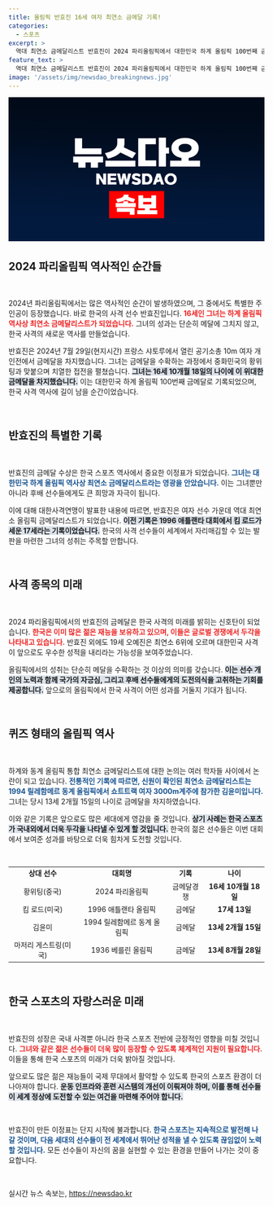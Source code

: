 ```yaml
---
title: 올림픽 반효진 16세 여자 최연소 금메달 기록!
categories:
  - 스포츠
excerpt: >
  역대 최연소 금메달리스트 반효진이 2024 파리올림픽에서 대한민국 하계 올림픽 100번째 금메달의 주인공이 되며 역사적 기록을 세웠다. 16세의 나이에 사격 공기소총 10m에서 금메달을 획득한 그녀는 새로운 전설로 떠오르고 있다.
feature_text: >
  역대 최연소 금메달리스트 반효진이 2024 파리올림픽에서 대한민국 하계 올림픽 100번째 금메달의 주인공이 되며 역사적 기록을 세웠다. 16세의 나이에 사격 공기소총 10m에서 금메달을 획득한 그녀는 새로운 전설로 떠오르고 있다.
image: '/assets/img/newsdao_breakingnews.jpg'
---
```


<p><img src="/assets/img/newsdao_breakingnews.jpg" alt="pcversion 속보" /></p>

<h2 data-ke-size="size26">2024 파리올림픽 역사적인 순간들</h2>

<p data-ke-size="size16">&nbsp;</p>

<p data-ke-size="size16">2024년 파리올림픽에서는 많은 역사적인 순간이 발생하였으며, 그 중에서도 특별한 주인공이 등장했습니다. 바로 한국의 사격 선수 반효진입니다. <b><span style="color: #ee2323;">16세인 그녀는 하계 올림픽 역사상 최연소 금메달리스트가 되었습니다.</span></b> 그녀의 성과는 단순히 메달에 그치지 않고, 한국 사격의 새로운 역사를 만들었습니다.</p>

<p data-ke-size="size16">반효진은 2024년 7월 29일(현지시간) 프랑스 샤토루에서 열린 공기소총 10m 여자 개인전에서 금메달을 차지했습니다. 그녀는 금메달을 수확하는 과정에서 중화민국의 황위팅과 맞붙으며 치열한 접전을 펼쳤습니다. <b><span style="background-color: #21538527;">그녀는 16세 10개월 18일의 나이에 이 위대한 금메달을 차지했습니다.</span></b> 이는 대한민국 하계 올림픽 100번째 금메달로 기록되었으며, 한국 사격 역사에 길이 남을 순간이었습니다.</p>

<p data-ke-size="size16">&nbsp;</p>

<h2 data-ke-size="size26">반효진의 특별한 기록</h2>

<p data-ke-size="size16">&nbsp;</p>

<p data-ke-size="size16">반효진의 금메달 수상은 한국 스포츠 역사에서 중요한 이정표가 되었습니다. <b><span style="color: #1a5490;">그녀는 대한민국 하계 올림픽 역사상 최연소 금메달리스트라는 영광을 안았습니다.</span></b> 이는 그녀뿐만 아니라 후배 선수들에게도 큰 희망과 자극이 됩니다. </p>

<p data-ke-size="size16">이에 대해 대한사격연맹이 발표한 내용에 따르면, 반효진은 여자 선수 가운데 역대 최연소 올림픽 금메달리스트가 되었습니다. <b><span style="background-color: #21538527;">이전 기록은 1996 애틀랜타 대회에서 킴 로드가 세운 17세라는 기록이었습니다.</span></b> 한국의 사격 선수들이 세계에서 자리매김할 수 있는 발판을 마련한 그녀의 성취는 주목할 만합니다.</p>

<p data-ke-size="size16">&nbsp;</p>

<h2 data-ke-size="size26">사격 종목의 미래</h2>

<p data-ke-size="size16">&nbsp;</p>

<p data-ke-size="size16">2024 파리올림픽에서의 반효진의 금메달은 한국 사격의 미래를 밝히는 신호탄이 되었습니다. <b><span style="color: #ee2323;">한국은 이미 많은 젊은 재능을 보유하고 있으며, 이들은 글로벌 경쟁에서 두각을 나타내고 있습니다.</span></b> 반효진 외에도 19세 오예진은 최연소 6위에 오르며 대한민국 사격이 앞으로도 우수한 성적을 내리라는 가능성을 보여주었습니다.</p>

<p data-ke-size="size16">올림픽에서의 성취는 단순히 메달을 수확하는 것 이상의 의미를 갖습니다. <b><span style="background-color: #21538527;">이는 선수 개인의 노력과 함께 국가의 자긍심, 그리고 후배 선수들에게의 도전의식을 고취하는 기회를 제공합니다.</span></b> 앞으로의 올림픽에서 한국 사격이 어떤 성과를 거둘지 기대가 됩니다.</p>

<p data-ke-size="size16">&nbsp;</p>

<h2 data-ke-size="size26">퀴즈 형태의 올림픽 역사</h2>

<p data-ke-size="size16">&nbsp;</p>

<p data-ke-size="size16">하계와 동계 올림픽 통합 최연소 금메달리스트에 대한 논의는 여러 학자들 사이에서 논란이 되고 있습니다. <b><span style="color: #1a5490;">전통적인 기록에 따르면, 신원이 확인된 최연소 금메달리스트는 1994 릴레함메르 동계 올림픽에서 쇼트트랙 여자 3000m계주에 참가한 김윤미입니다.</span></b> 그녀는 당시 13세 2개월 15일의 나이로 금메달을 차지하였습니다.</p>

<p data-ke-size="size16">이와 같은 기록은 앞으로도 많은 세대에게 영감을 줄 것입니다. <b><span style="background-color: #21538527;">상기 사례는 한국 스포츠가 국내외에서 더욱 두각을 나타낼 수 있게 할 것입니다.</span></b> 한국의 젊은 선수들은 이번 대회에서 보여준 성과를 바탕으로 더욱 힘차게 도전할 것입니다.</p>

<p data-ke-size="size16">&nbsp;</p>

<table style="width:100%; border-collapse:collapse;">
<tr>
<td style="text-align: center; height: 17px;"><b>상대 선수</b></td>
<td style="text-align: center; height: 17px;"><b>대회명</b></td>
<td style="text-align: center; height: 17px;"><b>기록</b></td>
<td style="text-align: center; height: 17px;"><b>나이</b></td>
</tr>
<tr>
<td style="text-align: center; height: 17px;">황위팅(중국)</td>
<td style="text-align: center; height: 17px;">2024 파리올림픽</td>
<td style="text-align: center; height: 17px;">금메달경쟁</td>
<td style="text-align: center; height: 17px;"><b>16세 10개월 18일</b></td>
</tr>
<tr>
<td style="text-align: center; height: 17px;">킴 로드(미국)</td>
<td style="text-align: center; height: 17px;">1996 애틀랜타 올림픽</td>
<td style="text-align: center; height: 17px;">금메달</td>
<td style="text-align: center; height: 17px;"><b>17세 13일</b></td>
</tr>
<tr>
<td style="text-align: center; height: 17px;">김윤미</td>
<td style="text-align: center; height: 17px;">1994 릴레함메르 동계 올림픽</td>
<td style="text-align: center; height: 17px;">금메달</td>
<td style="text-align: center; height: 17px;"><b>13세 2개월 15일</b></td>
</tr>
<tr>
<td style="text-align: center; height: 17px;">마저리 게스트링(미국)</td>
<td style="text-align: center; height: 17px;">1936 베를린 올림픽</td>
<td style="text-align: center; height: 17px;">금메달</td>
<td style="text-align: center; height: 17px;"><b>13세 8개월 28일</b></td>
</tr>
</table>

<p data-ke-size="size16">&nbsp;</p>

<h2 data-ke-size="size26">한국 스포츠의 자랑스러운 미래</h2>

<p data-ke-size="size16">&nbsp;</p>

<p data-ke-size="size16">반효진의 성장은 국내 사격뿐 아니라 한국 스포츠 전반에 긍정적인 영향을 미칠 것입니다. <b><span style="color: #ee2323;">그녀와 같은 젊은 선수들이 더욱 많이 등장할 수 있도록 체계적인 지원이 필요합니다.</span></b> 이들을 통해 한국 스포츠의 미래가 더욱 밝아질 것입니다.</p>

<p data-ke-size="size16">앞으로도 많은 젊은 재능들이 국제 무대에서 활약할 수 있도록 한국의 스포츠 환경이 더 나아져야 합니다. <b><span style="background-color: #21538527;">운동 인프라와 훈련 시스템의 개선이 이뤄져야 하며, 이를 통해 선수들이 세계 정상에 도전할 수 있는 여건을 마련해 주어야 합니다.</span></b></p>

<p data-ke-size="size16">&nbsp;</p>

<p data-ke-size="size16">반효진이 만든 이정표는 단지 시작에 불과합니다. <b><span style="color: #1a5490;">한국 스포츠는 지속적으로 발전해 나갈 것이며, 다음 세대의 선수들이 전 세계에서 뛰어난 성적을 낼 수 있도록 끊임없이 노력할 것입니다.</span></b> 모든 선수들이 자신의 꿈을 실현할 수 있는 환경을 만들어 나가는 것이 중요합니다.</p>

<p data-ke-size="size16">&nbsp;</p>
실시간 뉴스 속보는, <a href="https://newsdao.kr" rel="dofollow">https://newsdao.kr</a>


